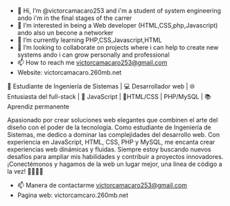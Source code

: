 - 👋 Hi, I’m @victorcamacaro253 and i'm a student of system engineering ando i'm in the final stages of the carrer
- 👀 I’m interested in being a Web developer (HTML,CSS,php,Javascript) ando also un becone a networker
- 🌱 I’m currently learning PHP,CSS,Javascript,HTML 
- 💞️ I’m looking to collaborate on projects where i can help to create new systems ando i can grow personally and  professional
- 📫 How to reach me victorcamacaro253@gmail.com
- Website: victorcamacaro.260mb.net

<!---
victorcamacaro253/victorcamacaro253 is a ✨ special ✨ repository because its `README.md` (this file) appears on your GitHub profile.
You can click the Preview link to take a look at your changes.
--->

🌟 Estudiante de Ingeniería de Sistemas | 💻 Desarrollador web | 🌐 Entusiasta del full-stack | 🚀 JavaScript | 🎨HTML/CSS |   PHP/MySQL | 📚 Aprendiz permanente

Apasionado por crear soluciones web elegantes que combinen el arte del diseño con el poder de la tecnología. Como estudiante de Ingeniería de Sistemas, me dedico a dominar las complejidades del desarrollo web. Con experiencia en JavaScript, HTML, CSS, PHP y MySQL, me encanta crear experiencias web dinámicas y fluidas. Siempre estoy buscando nuevos desafíos para ampliar mis habilidades y contribuir a proyectos innovadores. ¡Conectémonos y hagamos de la web un lugar mejor, una línea de código a la vez! 👨‍💻🌐🚀
- 📫 Manera de contactarme victorcamacaro253@gmail.com
- Pagina web: victorcamcaro.260mb.net
